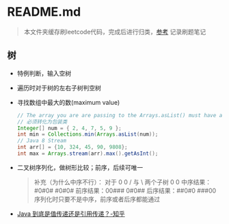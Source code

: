 # README.md

> 本文件夹缓存刷leetcode代码，完成后进行归类，[参考](https://github.com/gouthampradhan/leetcode/tree/master/problems/src)
> 记录刷题笔记

## 树

- 特例判断，输入空树
- 遍历时对于树的左右子树判空树
- 寻找数组中最大的数(maximum value)
  
    ```java
    // The array you are are passing to the Arrays.asList() must have a return type of Integer or whatever class you want to use
    // 必须转化为包装类
    Integer[] num = { 2, 4, 7, 5, 9 };
    int min = Collections.min(Arrays.asList(num));
    // Java 8 Stream
    int arr[] = {10, 324, 45, 90, 9808};
    int max = Arrays.stream(arr).max().getAsInt();
    ```

- 二叉树序列化，做树形比较；前序，后续可唯一
    > 补充（为什么中序不行）：
    > 对于
    >    0             0
    > /        与      \     两个子树
    > 0                   0
    > 中序结果：#0#0#   #0#0#
    > 前序结果：00###   0#0##
    > 后序结果：##0#0   ###00
    > 序列化时只要不是中序，前序或者后序都能通过

- [Java 到底是值传递还是引用传递？-知乎](https://www.zhihu.com/question/31203609)